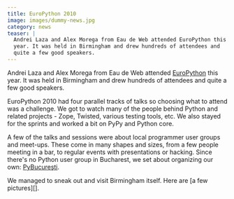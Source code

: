 ```yaml
---
title: EuroPython 2010
image: images/dummy-news.jpg
category: news
teaser: |
  Andrei Laza and Alex Morega from Eau de Web attended EuroPython this
  year. It was held in Birmingham and drew hundreds of attendees and
  quite a few good speakers.
---
```



Andrei Laza and Alex Morega from Eau de Web attended [EuroPython][] this
year. It was held in Birmingham and drew hundreds of attendees and quite
a few good speakers.

EuroPython 2010 had four parallel tracks of talks so choosing what to
attend was a challenge. We got to watch many of the people behind Python
and related projects - Zope, Twisted, various testing tools, etc. We
also stayed for the sprints and worked a bit on PyPy and Python core.

A few of the talks and sessions were about local programmer user groups
and meet-ups. These come in many shapes and sizes, from a few people
meeting in a bar, to regular events with presentations or hacking. Since
there's no Python user group in Bucharest, we set about organizing our
own: [PyBucureşti][pybucuresti].

We managed to sneak out and visit Birmingham itself. Here are [a few
pictures][].

[europython]: http://www.europython.eu/
[pybucuresti]: http://pybucuresti.grep.ro/
[a_few_pictures]: http://grep.ro/quickpub/2010_07-europython
